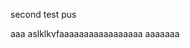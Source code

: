 


                                                 


second test pus

aaa
aslklkvfaaaaaaaaaaaaaaaaa
aaaaaaa
